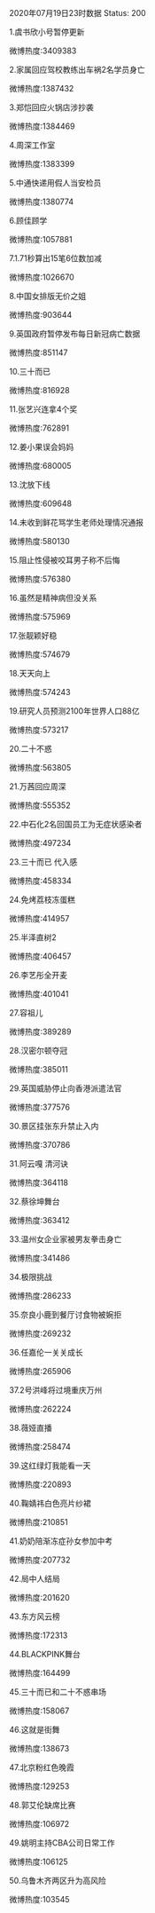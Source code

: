 2020年07月19日23时数据
Status: 200

1.虞书欣小号暂停更新

微博热度:3409383

2.家属回应驾校教练出车祸2名学员身亡

微博热度:1387432

3.郑恺回应火锅店涉抄袭

微博热度:1384469

4.周深工作室

微博热度:1383399

5.中通快递用假人当安检员

微博热度:1380774

6.顾佳顾学

微博热度:1057881

7.1.71秒算出15笔6位数加减

微博热度:1026670

8.中国女排版无价之姐

微博热度:903644

9.英国政府暂停发布每日新冠病亡数据

微博热度:851147

10.三十而已

微博热度:816928

11.张艺兴连拿4个奖

微博热度:762891

12.姜小果误会妈妈

微博热度:680005

13.沈放下线

微博热度:609648

14.未收到鲜花骂学生老师处理情况通报

微博热度:580130

15.阻止性侵被咬耳男子称不后悔

微博热度:576380

16.虽然是精神病但没关系

微博热度:575969

17.张靓颖好稳

微博热度:574679

18.天天向上

微博热度:574243

19.研究人员预测2100年世界人口88亿

微博热度:573217

20.二十不惑

微博热度:563805

21.万茜回应周深

微博热度:555352

22.中石化2名回国员工为无症状感染者

微博热度:497234

23.三十而已 代入感

微博热度:458334

24.免烤荔枝冻蛋糕

微博热度:414957

25.半泽直树2

微博热度:406457

26.李艺彤全开麦

微博热度:401041

27.容祖儿

微博热度:389289

28.汉密尔顿夺冠

微博热度:385011

29.英国威胁停止向香港派遣法官

微博热度:377576

30.景区挂张东升禁止入内

微博热度:370786

31.阿云嘎 清河诀

微博热度:364118

32.蔡徐坤舞台

微博热度:363412

33.温州女企业家被男友拳击身亡

微博热度:341486

34.极限挑战

微博热度:286233

35.奈良小鹿到餐厅讨食物被婉拒

微博热度:269232

36.任嘉伦一关关成长

微博热度:265906

37.2号洪峰将过境重庆万州

微博热度:262224

38.薇娅直播

微博热度:258474

39.这红绿灯我能看一天

微博热度:220893

40.鞠婧祎白色亮片纱裙

微博热度:210851

41.奶奶陪渐冻症孙女参加中考

微博热度:207732

42.局中人结局

微博热度:201620

43.东方风云榜

微博热度:172313

44.BLACKPINK舞台

微博热度:164499

45.三十而已和二十不惑串场

微博热度:158067

46.这就是街舞

微博热度:138673

47.北京粉红色晚霞

微博热度:129253

48.郭艾伦缺席比赛

微博热度:106972

49.姚明主持CBA公司日常工作

微博热度:106125

50.乌鲁木齐两区升为高风险

微博热度:103545

